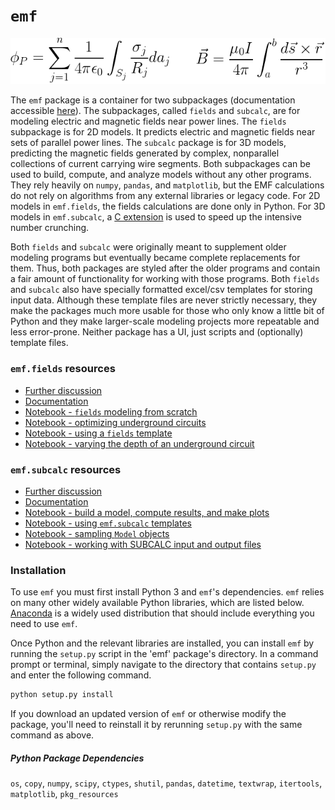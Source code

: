 # `emf`

![equations](docs/img/both-equations.png)

The `emf` package is a container for two subpackages (documentation accessible [here](http://markmbaum.github.io/emf/)). The subpackages, called `fields` and `subcalc`, are for modeling electric and magnetic fields near power lines. The `fields` subpackage is for 2D models. It predicts electric and magnetic fields near sets of parallel power lines. The `subcalc` package is for 3D models, predicting the magnetic fields generated by complex, nonparallel collections of current carrying wire segments. Both subpackages can be used to build, compute, and analyze models without any other programs. They rely heavily on `numpy`, `pandas`, and `matplotlib`, but the EMF calculations do not rely on algorithms from any external libraries or legacy code. For 2D models in `emf.fields`, the fields calculations are done only in Python. For 3D models in `emf.subcalc`, a [C extension](emf/subcalc/lift/lift.c) is used to speed up the intensive number crunching.

Both `fields` and `subcalc` were originally meant to supplement older modeling programs but eventually became complete replacements for them. Thus, both packages are styled after the older programs and contain a fair amount of functionality for working with those programs. Both `fields` and `subcalc` also have specially formatted excel/csv templates for storing input data. Although these template files are never strictly necessary, they make the packages much more usable for those who only know a little bit of Python and they make larger-scale modeling projects more repeatable and less error-prone. Neither package has a UI, just scripts and (optionally) template files.

### `emf.fields` resources

* [Further discussion](docs/README-fields.md)
* [Documentation](http://markmbaum.github.io/emf/emf.fields.html)
* [Notebook - `fields` modeling from scratch](docs/notebooks/fields/fields-workflow-from-scratch.ipynb)
* [Notebook - optimizing underground circuits](docs/notebooks/fields/underground-line-optimization.ipynb)
* [Notebook - using a `fields` template](docs/notebooks/fields/using-a-template.ipynb)
* [Notebook - varying the depth of an underground circuit](docs/notebooks/fields/underground-delta-depth-test.ipynb)

### `emf.subcalc` resources

* [Further discussion](docs/README-subcalc.md)
* [Documentation](http://markmbaum.github.io/emf/emf.subcalc.html)
* [Notebook - build a model, compute results, and make plots](docs/notebooks/subcalc/small-model-tutorial.ipynb)
* [Notebook - using `emf.subcalc` templates](docs/notebooks/subcalc/tower-and-footprint-templates.ipynb)
* [Notebook - sampling `Model` objects](docs/notebooks/subcalc/sampling-model-objects.ipynb)
* [Notebook - working with SUBCALC input and output files](docs/notebooks/subcalc/working-with-SUBCALC-files.ipynb)

### Installation

To use `emf` you must first install Python 3 and `emf`'s dependencies. `emf` relies on many other widely available Python libraries, which are listed below. [Anaconda](https://www.continuum.io/downloads) is a widely used distribution that should include everything you need to use `emf`.

Once Python and the relevant libraries are installed, you can install `emf` by running the `setup.py` script in the 'emf' package's directory. In a command prompt or terminal, simply navigate to the directory that contains `setup.py` and enter the following command.

```python
python setup.py install
```

If you download an updated version of `emf` or otherwise modify the package, you'll need to reinstall it by rerunning `setup.py` with the same command as above.

##### Python Package Dependencies
`os`, `copy`, `numpy`, `scipy`, `ctypes`, `shutil`, `pandas`, `datetime`, `textwrap`, `itertools`, `matplotlib`, `pkg_resources`
